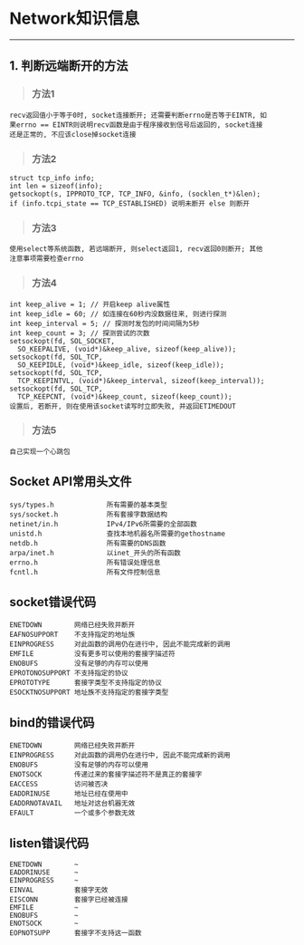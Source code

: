 # **Network知识信息** #
***


## **1. 判断远端断开的方法** ##
> ### **方法1** ###
    recv返回值小于等于0时, socket连接断开; 还需要判断errno是否等于EINTR, 如
    果errno == EINTR则说明recv函数是由于程序接收到信号后返回的, socket连接
    还是正常的, 不应该close掉socket连接
> ### **方法2** ###
    struct tcp_info info;
    int len = sizeof(info);
    getsockopt(s, IPPROTO_TCP, TCP_INFO, &info, (socklen_t*)&len);
    if (info.tcpi_state == TCP_ESTABLISHED) 说明未断开 else 则断开
> ### **方法3** ###
    使用select等系统函数, 若远端断开, 则select返回1, recv返回0则断开; 其他
    注意事项需要检查errno
> ### **方法4** ###
    int keep_alive = 1; // 开启keep alive属性
    int keep_idle = 60; // 如连接在60秒内没数据往来, 则进行探测
    int keep_interval = 5; // 探测时发包的时间间隔为5秒
    int keep_count = 3; // 探测尝试的次数
    setsockopt(fd, SOL_SOCKET, 
      SO_KEEPALIVE, (void*)&keep_alive, sizeof(keep_alive));
    setsockopt(fd, SOL_TCP, 
      SO_KEEPIDLE, (void*)&keep_idle, sizeof(keep_idle));
    setsockopt(fd, SOL_TCP, 
      TCP_KEEPINTVL, (void*)&keep_interval, sizeof(keep_interval));
    setsockopt(fd, SOL_TCP, 
      TCP_KEEPCNT, (void*)&keep_count, sizeof(keep_count));
    设置后, 若断开, 则在使用该socket读写时立即失败, 并返回ETIMEDOUT 
> ### **方法5** ###
    自己实现一个心跳包



## **Socket API常用头文件**
    sys/types.h             所有需要的基本类型
    sys/socket.h            所有套接字数据结构
    netinet/in.h            IPv4/IPv6所需要的全部函数
    unistd.h                查找本地机器名所需要的gethostname
    netdb.h                 所有需要的DNS函数
    arpa/inet.h             以inet_开头的所有函数
    errno.h                 所有错误处理信息
    fcntl.h                 所有文件控制信息


## **socket错误代码**
    ENETDOWN        网络已经失败并断开
    EAFNOSUPPORT    不支持指定的地址族
    EINPROGRESS     对此函数的调用仍在进行中, 因此不能完成新的调用
    EMFILE          没有更多可以使用的套接字描述符
    ENOBUFS         没有足够的内存可以使用
    EPROTONOSUPPORT 不支持指定的协议
    EPROTOTYPE      套接字类型不支持指定的协议
    ESOCKTNOSUPPORT 地址族不支持指定的套接字类型


## **bind的错误代码**
    ENETDOWN        网络已经失败并断开
    EINPROGRESS     对此函数的调用仍在进行中, 因此不能完成新的调用
    ENOBUFS         没有足够的内存可以使用
    ENOTSOCK        传递过来的套接字描述符不是真正的套接字
    EACCESS         访问被否决
    EADDRINUSE      地址已经在使用中
    EADDRNOTAVAIL   地址对这台机器无效
    EFAULT          一个或多个参数无效


## **listen错误代码**
    ENETDOWN        ~
    EADDRINUSE      ~
    EINPROGRESS     ~
    EINVAL          套接字无效
    EISCONN         套接字已经被连接
    EMFILE          ~
    ENOBUFS         ~
    ENOTSOCK        ~
    EOPNOTSUPP      套接字不支持这一函数

